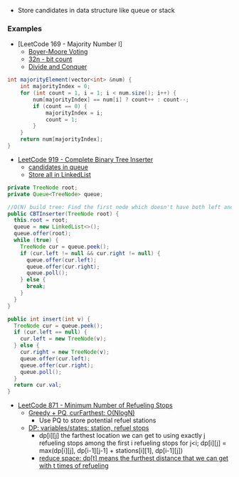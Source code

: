 - Store candidates in data structure like queue or stack

### Examples
- [LeetCode 169 - Majority Number I]
  - [Boyer-Moore Voting](https://leetcode.com/problems/majority-element/discuss/51613/on-time-o1-space-fastest-solution)
  - [32n - bit count](https://leetcode.com/problems/majority-element/discuss/51649/Share-my-solution-Java-Count-bits)
  - [Divide and Conquer](https://zxi.mytechroad.com/blog/divide-and-conquer/leetcode-169-majority-element/)
```java
int majorityElement(vector<int> &num) {
    int majorityIndex = 0;
    for (int count = 1, i = 1; i < num.size(); i++) {
        num[majorityIndex] == num[i] ? count++ : count--;
        if (count == 0) {
            majorityIndex = i;
            count = 1;
        }
    }        
    return num[majorityIndex];
}
```


- [LeetCode 919 - Complete Binary Tree Inserter](https://leetcode.com/problems/complete-binary-tree-inserter/discuss/178427/Java-BFS-straightforward-code-two-methods-Initialization-and-insert-time-O(1)-respectively.)
  - [candidates in queue](https://leetcode.com/problems/complete-binary-tree-inserter/discuss/178427/Java-BFS-straightforward-code-two-methods-Initialization-and-insert-time-O(1)-respectively.)
  - [Store all in LinkedList](https://leetcode.com/problems/complete-binary-tree-inserter/discuss/178424/C++JavaPython-O%281%29-Insert)
```java
private TreeNode root;
private Queue<TreeNode> queue;

//O(N) build tree: Find the first node which doesn't have both left and right child.
public CBTInserter(TreeNode root) {
  this.root = root;
  queue = new LinkedList<>();
  queue.offer(root);
  while (true) {
    TreeNode cur = queue.peek();
    if (cur.left != null && cur.right != null) {
      queue.offer(cur.left);
      queue.offer(cur.right);
      queue.poll();
    } else {
      break;
    }
  }
}

public int insert(int v) {
  TreeNode cur = queue.peek();
  if (cur.left == null) {
    cur.left = new TreeNode(v);
  } else {
    cur.right = new TreeNode(v);
    queue.offer(cur.left);
    queue.offer(cur.right);
    queue.poll();
  }
  return cur.val;
}
```

- [LeetCode 871 - Minimum Number of Refueling Stops](https://leetcode.com/problems/minimum-number-of-refueling-stops/discuss/149867/Simple-Java-using-pq-with-explanation)
  - [Greedy + PQ, curFarthest: O(NlogN)](https://leetcode.com/problems/minimum-number-of-refueling-stops/discuss/149867/Simple-Java-using-pq-with-explanation)
    - Use PQ to store potential refuel stations
  - [DP: variables/states: station, refuel stops](https://leetcode.com/problems/minimum-number-of-refueling-stops/discuss/151850/C%2B%2B-DP-solution-Space-complexity-from-O(n2)-to-O(n).)
    - dp[i][j] the farthest location we can get to using exactly j refueling stops among the first i refueling stops for j<i; dp[i][j] = max(dp[i][j], dp[i-1][j-1] + stations[i][1], dp[i-1][j])
    - [reduce space: dp[t] means the furthest distance that we can get with t times of refueling](https://leetcode.com/problems/minimum-number-of-refueling-stops/discuss/149839/DP-O(N2)-and-Priority-Queue-O(NlogN))


